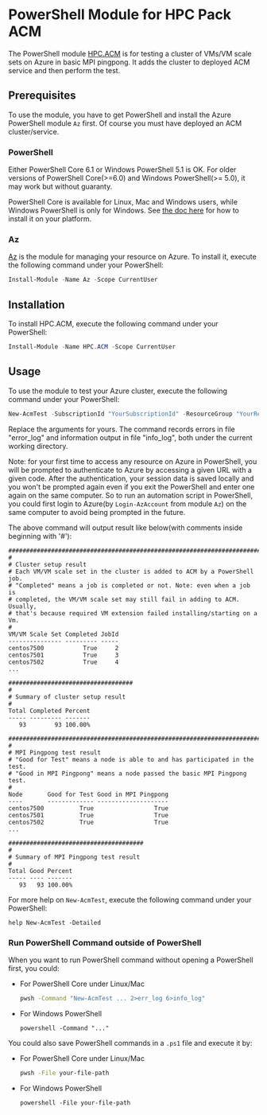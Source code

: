 # PowerShell Module for HPC Pack ACM

The PowerShell module [HPC.ACM](https://www.powershellgallery.com/packages/HPC.ACM) is for testing a cluster of VMs/VM scale sets on Azure in basic MPI pingpong. It adds the cluster to deployed ACM service and then perform the test.

## Prerequisites

To use the module, you have to get PowerShell and install the Azure PowerShell module `Az` first. Of course you must have deployed an ACM cluster/service.

### PowerShell

Either PowerShell Core 6.1 or Windows PowerShell 5.1 is OK. For older versions of PowerShell Core(>=6.0) and Windows PowerShell(>= 5.0), it may work but without guaranty.

PowerShell Core is available for Linux, Mac and Windows users, while Windows PowerShell is only for Windows. See [the doc here](https://docs.microsoft.com/en-us/powershell/scripting/install/installing-powershell?view=powershell-6) for how to install it on your platform.

### Az

[Az](https://www.powershellgallery.com/packages/Az/1.1.0) is the module for managing your resource on Azure. To install it, execute the following command under your PowerShell:

```powershell
Install-Module -Name Az -Scope CurrentUser
```

## Installation

To install HPC.ACM, execute the following command under your PowerShell:

```powershell
Install-Module -Name HPC.ACM -Scope CurrentUser
```

## Usage

To use the module to test your Azure cluster, execute the following command under your PowerShell:

```powershell
New-AcmTest -SubscriptionId "YourSubscriptionId" -ResourceGroup "YourResourceGroupNameOfVmCluster" -AcmResourceGroup "YourResourceGroupNameOfAcmCluster" 2>error_log 6>info_log
```

Replace the arguments for yours. The command records errors in file "error_log" and information output in file "info_log", both under the current working directory.

Note: for your first time to access any resource on Azure in PowerShell, you will be prompted to authenticate to Azure by accessing a given URL with a given code. After the authentication, your session data is saved locally and you won't be prompted again even if you exit the PowerShell and enter one again on the same computer. So to run an automation script in PowerShell, you could first login to Azure(by `Login-AzAccount` from module `Az`) on the same computer to avoid being prompted in the future.

The above command will output result like below(with comments inside beginning with '#'):

```
###########################################################################
#
# Cluster setup result
# Each VM/VM scale set in the cluster is added to ACM by a PowerShell job.
# "Completed" means a job is completed or not. Note: even when a job is
# completed, the VM/VM scale set may still fail in adding to ACM. Usually,
# that's because required VM extension failed installing/starting on a Vm.
#
VM/VM Scale Set Completed JobId
--------------- --------- -----
centos7500           True     2
centos7501           True     3
centos7502           True     4
...

###################################
#
# Summary of cluster setup result
#
Total Completed Percent
----- --------- -------
   93        93 100.00%

############################################################################
#
# MPI Pingpong test result
# "Good for Test" means a node is able to and has participated in the test.
# "Good in MPI Pingpong" means a node passed the basic MPI Pingpong test.
#
Node       Good for Test Good in MPI Pingpong
----       ------------- --------------------
centos7500          True                 True
centos7501          True                 True
centos7502          True                 True
...

######################################
#
# Summary of MPI Pingpong test result
#
Total Good Percent
----- ---- -------
   93   93 100.00%

```

For more help on `New-AcmTest`, execute the following command under your PowerShell:

```
help New-AcmTest -Detailed
```

### Run PowerShell Command outside of PowerShell

When you want to run PowerShell command without opening a PowerShell first, you could:

* For PowerShell Core under Linux/Mac

  ```bash
  pwsh -Command "New-AcmTest ... 2>err_log 6>info_log"
  ```

* For Windows PowerShell

  ```
  powershell -Command "..."
  ```

You could also save PowerShell commands in a `.ps1` file and execute it by:

* For PowerShell Core under Linux/Mac

  ```bash
  pwsh -File your-file-path
  ```

* For Windows PowerShell

  ```
  powershell -File your-file-path
  ```
